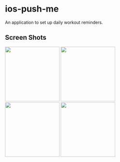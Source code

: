 # ios-push-me
An application to set up daily workout reminders.

## Screen Shots
<img src="https://raw.github.com/khaptonstall/ios-push-me/master/Screens/Screen1.png" width="180" />


<img src="https://raw.github.com/khaptonstall/ios-push-me/master/Screens/Screen2.png" width="180" />


<img src="https://raw.github.com/khaptonstall/ios-push-me/master/Screens/Screen3.png" width="180" />


<img src="https://raw.github.com/khaptonstall/ios-push-me/master/Screens/Screen4.png" width="180" />